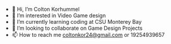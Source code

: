 - 👋 Hi, I’m Colton Korhummel
- 👀 I’m interested in Video Game design
- 🌱 I’m currently learning coding at CSU Monterey Bay
- 💞️ I’m looking to collaborate on Game Design Projects
- 📫 How to reach me coltonkor24@gmail.com or 19254939657

<!---
ColtonKorhummel/ColtonKorhummel is a ✨ special ✨ repository because its `README.md` (this file) appears on your GitHub profile.
You can click the Preview link to take a look at your changes.
--->
